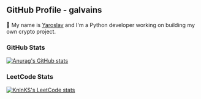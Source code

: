 ## GitHub Profile - galvains

👋 My name is [Yaroslav](https://github.com/galvains) and I'm a Python developer working on building my own crypto project. 

### GitHub Stats

[![Anurag's GitHub stats](https://github-readme-stats.vercel.app/api?username=galvains)](https://github.com/anuraghazra/github-readme-stats)

### LeetCode Stats

[![KnlnKS's LeetCode stats](https://leetcode-stats-six.vercel.app/api?username=galvains&theme=dark)](https://github.com/galvains/leetcode-stats)

